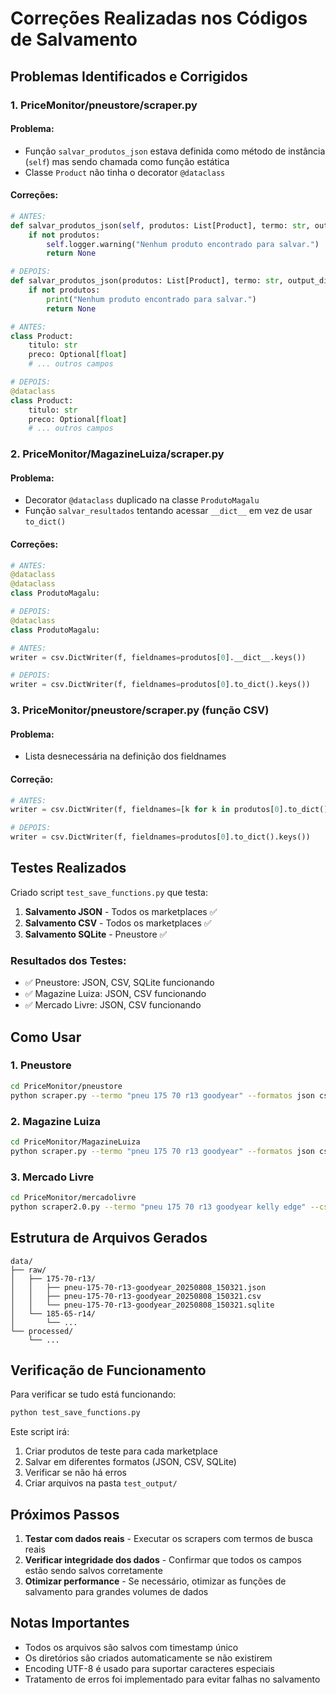 # Correções Realizadas nos Códigos de Salvamento

## Problemas Identificados e Corrigidos

### 1. **PriceMonitor/pneustore/scraper.py**

#### Problema:
- Função `salvar_produtos_json` estava definida como método de instância (`self`) mas sendo chamada como função estática
- Classe `Product` não tinha o decorator `@dataclass`

#### Correções:
```python
# ANTES:
def salvar_produtos_json(self, produtos: List[Product], termo: str, output_dir: str = "data") -> Optional[Path]:
    if not produtos:
        self.logger.warning("Nenhum produto encontrado para salvar.")
        return None

# DEPOIS:
def salvar_produtos_json(produtos: List[Product], termo: str, output_dir: str = "data") -> Optional[Path]:
    if not produtos:
        print("Nenhum produto encontrado para salvar.")
        return None
```

```python
# ANTES:
class Product:
    titulo: str
    preco: Optional[float]
    # ... outros campos

# DEPOIS:
@dataclass
class Product:
    titulo: str
    preco: Optional[float]
    # ... outros campos
```

### 2. **PriceMonitor/MagazineLuiza/scraper.py**

#### Problema:
- Decorator `@dataclass` duplicado na classe `ProdutoMagalu`
- Função `salvar_resultados` tentando acessar `__dict__` em vez de usar `to_dict()`

#### Correções:
```python
# ANTES:
@dataclass
@dataclass
class ProdutoMagalu:

# DEPOIS:
@dataclass
class ProdutoMagalu:
```

```python
# ANTES:
writer = csv.DictWriter(f, fieldnames=produtos[0].__dict__.keys())

# DEPOIS:
writer = csv.DictWriter(f, fieldnames=produtos[0].to_dict().keys())
```

### 3. **PriceMonitor/pneustore/scraper.py** (função CSV)

#### Problema:
- Lista desnecessária na definição dos fieldnames

#### Correção:
```python
# ANTES:
writer = csv.DictWriter(f, fieldnames=[k for k in produtos[0].to_dict().keys()])

# DEPOIS:
writer = csv.DictWriter(f, fieldnames=produtos[0].to_dict().keys())
```

## Testes Realizados

Criado script `test_save_functions.py` que testa:

1. **Salvamento JSON** - Todos os marketplaces ✅
2. **Salvamento CSV** - Todos os marketplaces ✅  
3. **Salvamento SQLite** - Pneustore ✅

### Resultados dos Testes:
- ✅ Pneustore: JSON, CSV, SQLite funcionando
- ✅ Magazine Luiza: JSON, CSV funcionando
- ✅ Mercado Livre: JSON, CSV funcionando

## Como Usar

### 1. **Pneustore**
```bash
cd PriceMonitor/pneustore
python scraper.py --termo "pneu 175 70 r13 goodyear" --formatos json csv sqlite
```

### 2. **Magazine Luiza**
```bash
cd PriceMonitor/MagazineLuiza
python scraper.py --termo "pneu 175 70 r13 goodyear" --formatos json csv
```

### 3. **Mercado Livre**
```bash
cd PriceMonitor/mercadolivre
python scraper2.0.py --termo "pneu 175 70 r13 goodyear kelly edge" --csv
```

## Estrutura de Arquivos Gerados

```
data/
├── raw/
│   ├── 175-70-r13/
│   │   ├── pneu-175-70-r13-goodyear_20250808_150321.json
│   │   ├── pneu-175-70-r13-goodyear_20250808_150321.csv
│   │   └── pneu-175-70-r13-goodyear_20250808_150321.sqlite
│   └── 185-65-r14/
│       └── ...
└── processed/
    └── ...
```

## Verificação de Funcionamento

Para verificar se tudo está funcionando:

```bash
python test_save_functions.py
```

Este script irá:
1. Criar produtos de teste para cada marketplace
2. Salvar em diferentes formatos (JSON, CSV, SQLite)
3. Verificar se não há erros
4. Criar arquivos na pasta `test_output/`

## Próximos Passos

1. **Testar com dados reais** - Executar os scrapers com termos de busca reais
2. **Verificar integridade dos dados** - Confirmar que todos os campos estão sendo salvos corretamente
3. **Otimizar performance** - Se necessário, otimizar as funções de salvamento para grandes volumes de dados

## Notas Importantes

- Todos os arquivos são salvos com timestamp único
- Os diretórios são criados automaticamente se não existirem
- Encoding UTF-8 é usado para suportar caracteres especiais
- Tratamento de erros foi implementado para evitar falhas no salvamento
